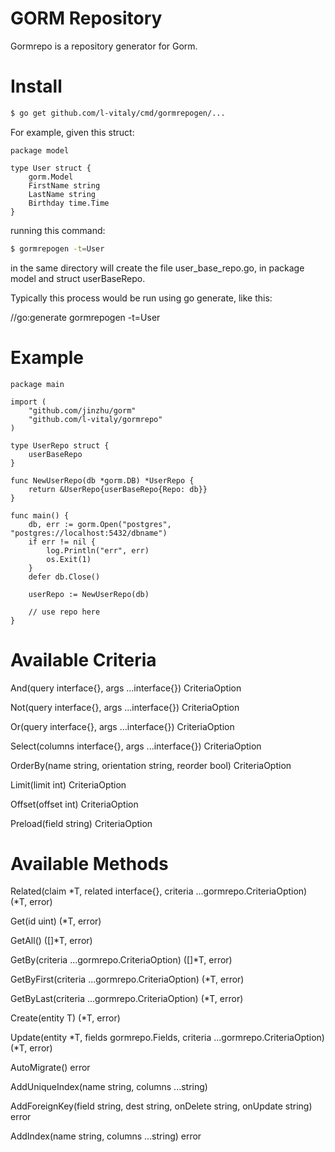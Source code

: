 GORM Repository
===============

Gormrepo is a repository generator for Gorm.

# Install

``` bash
$ go get github.com/l-vitaly/cmd/gormrepogen/...
```

For example, given this struct: 

``` golang
package model

type User struct {
    gorm.Model
    FirstName string
    LastName string
    Birthday time.Time
}
```

running this command: 

``` bash
$ gormrepogen -t=User
```

in the same directory will create the file user_base_repo.go, in package model and struct userBaseRepo.

Typically this process would be run using go generate, like this:

//go:generate gormrepogen -t=User

# Example 

``` golang
package main

import (
	"github.com/jinzhu/gorm"
	"github.com/l-vitaly/gormrepo"
)

type UserRepo struct {
    userBaseRepo
}

func NewUserRepo(db *gorm.DB) *UserRepo {
    return &UserRepo{userBaseRepo{Repo: db}}
}

func main() {
    db, err := gorm.Open("postgres", "postgres://localhost:5432/dbname")
	if err != nil {
		log.Println("err", err)
		os.Exit(1)
	}
	defer db.Close()
	
	userRepo := NewUserRepo(db)
	
	// use repo here
}
```

# Available Criteria

And(query interface{}, args ...interface{}) CriteriaOption

Not(query interface{}, args ...interface{}) CriteriaOption

Or(query interface{}, args ...interface{}) CriteriaOption

Select(columns interface{}, args ...interface{}) CriteriaOption

OrderBy(name string, orientation string, reorder bool) CriteriaOption

Limit(limit int) CriteriaOption

Offset(offset int) CriteriaOption

Preload(field string) CriteriaOption

# Available Methods

Related(claim *T, related interface{}, criteria ...gormrepo.CriteriaOption) (*T, error)

Get(id uint) (*T, error)

GetAll() ([]*T, error)

GetBy(criteria ...gormrepo.CriteriaOption) ([]*T, error)

GetByFirst(criteria ...gormrepo.CriteriaOption) (*T, error)

GetByLast(criteria ...gormrepo.CriteriaOption) (*T, error)

Create(entity T) (*T, error)

Update(entity *T, fields gormrepo.Fields, criteria ...gormrepo.CriteriaOption) (*T, error)

AutoMigrate() error

AddUniqueIndex(name string, columns ...string)

AddForeignKey(field string, dest string, onDelete string, onUpdate string) error

AddIndex(name string, columns ...string) error
